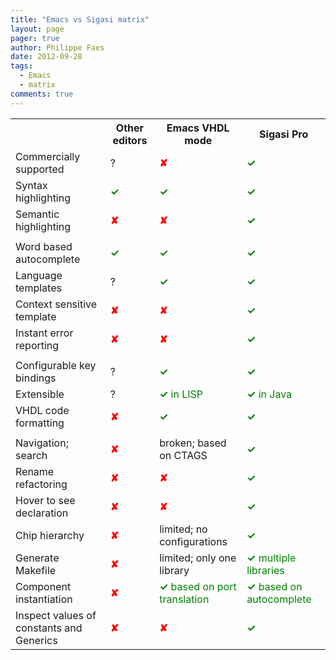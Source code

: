 ```yaml
---
title: "Emacs vs Sigasi matrix"
layout: page 
pager: true
author: Philippe Faes
date: 2012-09-28
tags: 
  - Emacs
  - matrix
comments: true
---
```


<table>
<tr><th>		</th>			<th>	Other editors	</th>			<th>	Emacs <span class="caps">VHDL</span> mode	</th>			<th>	Sigasi Pro	</th>		</tr>
<tr><td>	Commercially supported	</td>			<td>	?	</td>			<td>	<span style="color:red;"><strong>&#10008;</strong></span>	</td>			<td>	<span style="color:green;"><strong>&#10003;</strong></span>	</td>		</tr>
<tr><td>	Syntax highlighting	</td>			<td>	<span style="color:green;"><strong>&#10003;</strong></span>	</td>			<td>	<span style="color:green;"><strong>&#10003;</strong></span>	</td>			<td>	<span style="color:green;"><strong>&#10003;</strong></span>	</td>		</tr>
<tr><td>	Semantic highlighting	</td>			<td>	<span style="color:red;"><strong>&#10008;</strong></span>	</td>			<td>	<span style="color:red;"><strong>&#10008;</strong></span>	</td>			<td>	<span style="color:green;"><strong>&#10003;</strong></span>	</td>		</tr>
<tr><td>		</td>			<td>		</td>			<td>		</td>			<td>		</td>		</tr>
<tr><td>	Word based autocomplete	</td>			<td>	<span style="color:green;"><strong>&#10003;</strong></span>	</td>			<td>	<span style="color:green;"><strong>&#10003;</strong></span>	</td>			<td>	<span style="color:green;"><strong>&#10003;</strong></span>	</td>		</tr>
<tr><td>	Language templates	</td>			<td>	?	</td>			<td>	<span style="color:green;"><strong>&#10003;</strong></span>	</td>			<td>	<span style="color:green;"><strong>&#10003;</strong></span>	</td>		</tr>
<tr><td>	Context sensitive template	</td>			<td>	<span style="color:red;"><strong>&#10008;</strong></span>	</td>			<td>	<span style="color:red;"><strong>&#10008;</strong></span>	</td>			<td>	<span style="color:green;"><strong>&#10003;</strong></span>	</td>		</tr>
<tr><td>	Instant error reporting	</td>			<td>	<span style="color:red;"><strong>&#10008;</strong></span>	</td>			<td>	<span style="color:red;"><strong>&#10008;</strong></span>	</td>			<td>	<span style="color:green;"><strong>&#10003;</strong></span>	</td>		</tr>
<tr><td>		</td>			<td>		</td>			<td>		</td>			<td>		</td>		</tr>
<tr><td>	Configurable key bindings	</td>			<td>	?	</td>			<td>	<span style="color:green;"><strong>&#10003;</strong></span>	</td>			<td>	<span style="color:green;"><strong>&#10003;</strong></span>	</td>		</tr>
<tr><td>	Extensible	</td>			<td>	?	</td>			<td>	<span style="color:green;"><strong>&#10003;</strong> in <span class="caps">LISP</span></span>	</td>			<td>	<span style="color:green;"><strong>&#10003;</strong> in Java</span>	</td>		</tr>
<tr><td>	<span class="caps">VHDL</span> code formatting	</td>			<td>	<span style="color:red;"><strong>&#10008;</strong></span>	</td>			<td>	<span style="color:green;"><strong>&#10003;</strong></span>	</td>			<td>	<span style="color:green;"><strong>&#10003;</strong></span>	</td>		</tr>
<tr><td>		</td>			<td>		</td>			<td>		</td>			<td>		</td>		</tr>
<tr><td>	Navigation; search	</td>			<td>	<span style="color:red;"><strong>&#10008;</strong></span>	</td>			<td>	broken; based on <span class="caps">CTAGS</span>	</td>			<td>	<span style="color:green;"><strong>&#10003;</strong></span>	</td>		</tr>
<tr><td>	Rename refactoring	</td>			<td>	<span style="color:red;"><strong>&#10008;</strong></span>	</td>			<td>	<span style="color:red;"><strong>&#10008;</strong></span>	</td>			<td>	<span style="color:green;"><strong>&#10003;</strong></span>	</td>		</tr>
<tr><td>	Hover to see declaration	</td>			<td>	<span style="color:red;"><strong>&#10008;</strong></span>	</td>			<td>	<span style="color:red;"><strong>&#10008;</strong></span>	</td>			<td>	<span style="color:green;"><strong>&#10003;</strong></span>	</td>		</tr>
<tr><td>	Chip hierarchy	</td>			<td>	<span style="color:red;"><strong>&#10008;</strong></span>	</td>			<td>	limited; no configurations	</td>			<td>	<span style="color:green;"><strong>&#10003;</strong></span>	</td>		</tr>
<tr><td>	Generate Makefile	</td>			<td>	<span style="color:red;"><strong>&#10008;</strong></span>	</td>			<td>	limited; only one library	</td>			<td>	<span style="color:green;"><strong>&#10003;</strong> multiple libraries</span>	</td>		</tr>
<tr><td>	Component instantiation	</td>			<td>	<span style="color:red;"><strong>&#10008;</strong></span>	</td>			<td>	<span style="color:green;"><strong>&#10003;</strong> based on port translation</span>	</td>			<td>	<span style="color:green;"><strong>&#10003;</strong> based on autocomplete</span>	</td>		</tr>
<tr><td>	Inspect values of constants and Generics	</td>			<td>	<span style="color:red;"><strong>&#10008;</strong></span>	</td>			<td>	<span style="color:red;"><strong>&#10008;</strong></span>	</td>			<td>	<span style="color:green;"><strong>&#10003;</strong></span>	</td>		</tr>
</table>

